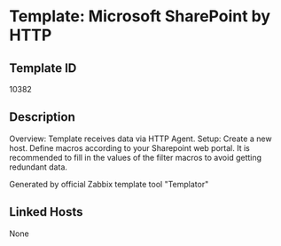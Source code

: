 # Template: Microsoft SharePoint by HTTP

## Template ID
10382

## Description
Overview:
Template receives data via HTTP Agent.
Setup:
Create a new host.
Define macros according to your Sharepoint web portal.
It is recommended to fill in the values of the filter macros to avoid getting redundant data.

Generated by official Zabbix template tool "Templator"

## Linked Hosts
None

